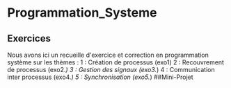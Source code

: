 # Programmation_Systeme
## Exercices
Nous avons ici un recueille d'exercice et correction en programmation système sur les thèmes :
1 : Création de processus (exo1)
2 : Recouvrement de processus (exo2.*)
3 : Gestion des signaux (exo3.*)
4 : Communication inter processus (exo4.*)
5 : Synchronisation (exo5.*)
##Mini-Projet
